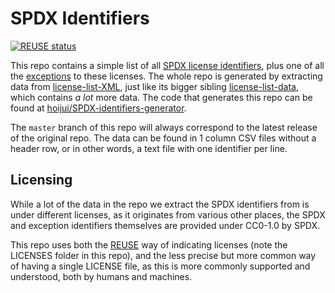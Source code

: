 <!--
SPDX-FileCopyrightText: 2021 Robin Vobruba <hoijui.quaero@gmail.com>

SPDX-License-Identifier: CC0-1.0
-->

# SPDX Identifiers

[![REUSE status](
    https://api.reuse.software/badge/github.com/hoijui/SPDX-identifiers)](
    https://api.reuse.software/info/github.com/hoijui/SPDX-identifiers)

This repo contains a simple list of all [SPDX license identifiers](licenses.csv),
plus one of all the [exceptions](exceptions.csv) to these licenses.
The whole repo is generated by extracting data from [license-list-XML](https://github.com/spdx/license-list-XML),
just like its bigger sibling [license-list-data](https://github.com/spdx/license-list-data),
which contains _a lot_ more data.
The code that generates this repo can be found at [hoijui/SPDX-identifiers-generator](https://github.com/hoijui/SPDX-identifiers-generator).

The `master` branch of this repo will always correspond
to the latest release of the original repo.
The data can be found in 1 column CSV files without a header row,
or in other words, a text file with one identifier per line.

## Licensing

While a lot of the data in the repo we extract the SPDX identifiers from
is under different licenses, as it originates from various other places,
the SPDX and exception identifiers themselves are provided under CC0-1.0 by SPDX.

This repo uses both the [REUSE](https://reuse.software/) way of indicating licenses
(note the LICENSES folder in this repo),
and the less precise but more common way of having a single LICENSE file,
as this is more commonly supported and understood, both by humans and machines.

